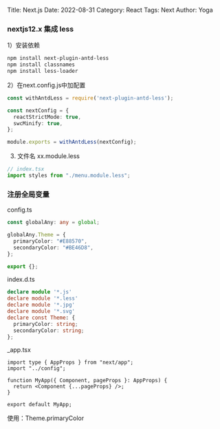 Title: Next.js
Date: 2022-08-31
Category: React
Tags: Next
Author: Yoga

### nextjs12.x 集成 less

1）安装依赖

```bash
npm install next-plugin-antd-less
npm install classnames
npm install less-loader
```

2）在next.config.js中加配置

```ts
const withAntdLess = require('next-plugin-antd-less');

const nextConfig = {
  reactStrictMode: true,
  swcMinify: true,
};

module.exports = withAntdLess(nextConfig);
```

3) 文件名 xx.module.less
```ts
// index.tsx
import styles from "./menu.module.less";
```

### 注册全局变量

config.ts
```ts
const globalAny: any = global;

globalAny.Theme = {
  primaryColor: "#E88570",
  secondaryColor: "#BE46D8",
};

export {};
```

index.d.ts
```ts
declare module '*.js'
declare module '*.less'
declare module '*.jpg'
declare module '*.svg'
declare const Theme: {
  primaryColor: string;
  secondaryColor: string;
};
```

_app.tsx
```tsx
import type { AppProps } from "next/app";
import "../config";

function MyApp({ Component, pageProps }: AppProps) {
  return <Component {...pageProps} />;
}

export default MyApp;
```

使用：Theme.primaryColor